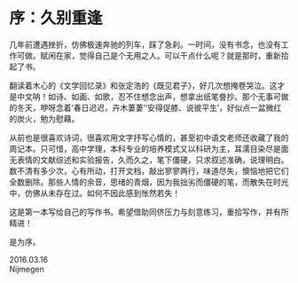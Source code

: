 # 序：久别重逢  

几年前遭遇挫折，仿佛极速奔驰的列车，踩了急刹。一时间，没有书念，也没有工作可做。赋闲在家，觉得自己是个无用之人。可以干点什么呢？就是那时，重新拾起了书。

翻读着木心的《文学回忆录》和张定浩的《既见君子》，好几次想掩卷哭泣。这才是中文呐！如诗、如画、如歌，忍不住想念出声，想拿出纸笔誊抄。那个无事可做的冬天，咿呀念着‘春日迟迟，卉木萋萋’‘安得促膝、说彼平生’，好似点一盆微红的炭火，勉为慰藉。  

从前也是很喜欢诗词，很喜欢用文字抒写心情的，甚至初中语文老师还收藏了我的周记本。只可惜，高中学理，本科专业的培养模式又以科研为主，耳濡目染尽是面无表情的文献综述和实验报告，久而久之，笔下僵硬，只求叙述准确，说理明白。数不清有多少次，心有所动，打开文档，敲出寥寥两行，味道尽失，懊恼地把它们全数删除。那些人情的余音，思绪的青烟，因为我拙劣而僵硬的笔，而散失在时光中，仿佛从未存在过。如何不因此感到怅然若失！  

这是第一本写给自己的写作书。希望借助同侪压力与刻意练习，重拾写作，并有所精进！

是为序。

2016.03.16    
Nijmegen



  








